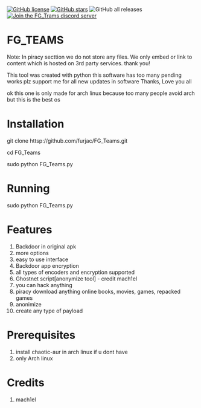 [![GitHub license](https://img.shields.io/github/license/furjac/Advanced-payload-generator)](https://github.com/furjac/Advanced-payload-generator) [![GitHub stars](https://img.shields.io/github/stars/furjac/Advanced-payload-generator)](https://github.com/furjac/Advanced-payload-generator/stargazers) ![GitHub all releases](https://img.shields.io/github/downloads/furjac/Advanced-payload-generator/total) [![Join the FG_Trams discord server](https://img.shields.io/discord/1026098018929360967.svg?label=&logo=discord&logoColor=ffffff&color=5865F2)](https://discord.gg/YN9RKxewsq)

# FG_TEAMS 
Note: In piracy secttion we do not store any files. We only embed or link to content which is hosted on 3rd party services. thank you!

This tool was created with python this software has too many pending works plz support me for all new updates in software Thanks, Love you all

ok this one is only made for arch linux because 
too many people avoid arch but this is the best os


# Installation
git clone httsp://github.com/furjac/FG_Teams.git

cd FG_Teams

sudo python FG_Teams.py

# Running
sudo python FG_Teams.py


# Features
1. Backdoor in original apk
2. more options 
3. easy to use interface
4. Backdoor app encryption
5. all types of encoders and encryption supported
6. Ghostnet script[anonymize tool] - credit mach1el
7. you can hack anything 
8. piracy download anything online books, movies, games, repacked games
9. anonimize
10. create any type of payload

# Prerequisites
1. install chaotic-aur in arch linux if u dont have
2. only Arch linux


# Credits
1. mach1el
